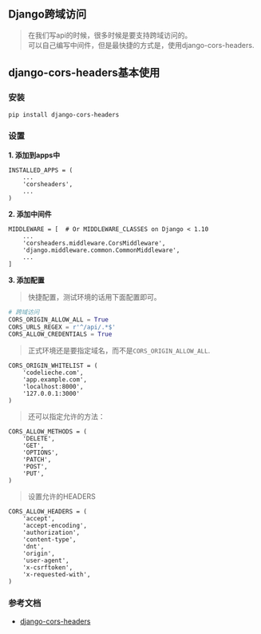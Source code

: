 ## Django跨域访问
> 在我们写api的时候，很多时候是要支持跨域访问的。  
可以自己编写中间件，但是最快捷的方式是，使用django-cors-headers.

## django-cors-headers基本使用

### 安装

```
pip install django-cors-headers
```

### 设置

**1. 添加到apps中**

```
INSTALLED_APPS = (
    ...
    'corsheaders',
    ...
)
```

**2. 添加中间件**
```
MIDDLEWARE = [  # Or MIDDLEWARE_CLASSES on Django < 1.10
    ...
    'corsheaders.middleware.CorsMiddleware',
    'django.middleware.common.CommonMiddleware',
    ...
]
```

**3. 添加配置**
> 快捷配置，测试环境的话用下面配置即可。

```python
# 跨域访问
CORS_ORIGIN_ALLOW_ALL = True
CORS_URLS_REGEX = r'^/api/.*$'
CORS_ALLOW_CREDENTIALS = True
```

> 正式环境还是要指定域名，而不是`CORS_ORIGIN_ALLOW_ALL`.

```
CORS_ORIGIN_WHITELIST = (
    'codelieche.com',
    'app.example.com',
    'localhost:8000',
    '127.0.0.1:3000'
)
```
> 还可以指定允许的方法：

```
CORS_ALLOW_METHODS = (
    'DELETE',
    'GET',
    'OPTIONS',
    'PATCH',
    'POST',
    'PUT',
)
```
> 设置允许的HEADERS

```
CORS_ALLOW_HEADERS = (
    'accept',
    'accept-encoding',
    'authorization',
    'content-type',
    'dnt',
    'origin',
    'user-agent',
    'x-csrftoken',
    'x-requested-with',
)
```

### 参考文档
- [django-cors-headers](https://github.com/ottoyiu/django-cors-headers/)

